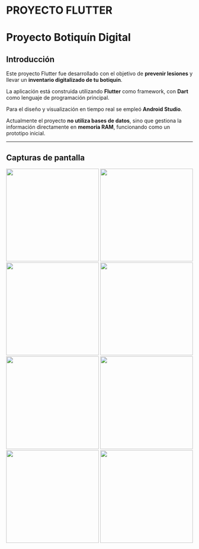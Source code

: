 # PROYECTO FLUTTER 

# Proyecto Botiquín Digital

## Introducción

Este proyecto Flutter fue desarrollado con el objetivo de **prevenir lesiones** y llevar un **inventario digitalizado de tu botiquín**.

La aplicación está construida utilizando **Flutter** como framework, con **Dart** como lenguaje de programación principal.

Para el diseño y visualización en tiempo real se empleó **Android Studio**.

Actualmente el proyecto **no utiliza bases de datos**, sino que gestiona la información directamente en **memoria RAM**, funcionando como un prototipo inicial.

---

## Capturas de pantalla

<p align="center">
  <img src="https://github.com/user-attachments/assets/ebe571e9-1a39-45ab-87b0-8a0e16ac1c51" width="250"/>
  <img src="https://github.com/user-attachments/assets/98c85530-0f88-4d2a-9979-c8eaf60397ee" width="250"/>
  <img src="https://github.com/user-attachments/assets/98aeeb06-d95e-488a-af43-df891f443e4e" width="250"/>
  <img src="https://github.com/user-attachments/assets/8c61d154-d3f6-4787-8985-416a40194d60" width="250"/>
  <img src="https://github.com/user-attachments/assets/689a912a-8584-45d2-b04b-673bfbfd7093" width="250"/>
  <img src="https://github.com/user-attachments/assets/2d6ec0c0-1344-4d51-a992-1e63d5d81b4d" width="250"/>
  <img src="https://github.com/user-attachments/assets/ee980424-cc46-4148-90c8-ba4e1a372868" width="250"/>
  <img src="https://github.com/user-attachments/assets/d1398534-7864-49d5-8a86-e72675ce313f" width="250"/>
</p>
